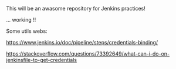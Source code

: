 This will be an awasome repository for Jenkins practices!


... working !! 


Some utils webs:

https://www.jenkins.io/doc/pipeline/steps/credentials-binding/

https://stackoverflow.com/questions/73392649/what-can-i-do-on-jenkinsfile-to-get-credentials
